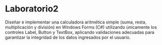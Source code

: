 # Laboratorio2
Diseñar e implementar una calculadora aritmética simple (suma, resta, multiplicación y división) en Windows Forms (C#) utilizando únicamente los controles Label, Button y TextBox, aplicando validaciones adecuadas para garantizar la integridad de los datos ingresados por el usuario. 
